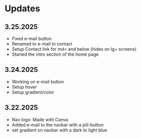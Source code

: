# Updates

## 3.25.2025
- Fixed e-mail button
- Renamed to e-mail to contact
- Setup Contact link for md< and below (hides on lg+ screens)
- Started the intro section of the home page

## 3.24.2025
- Working on e-mail button
- Setup hover
- Setup gradient/color

## 3.22.2025
- Nav logo: Made with Canva
- Added e-mail to the navbar with a pill-button
- set gradient on navbar with a dark to light blue